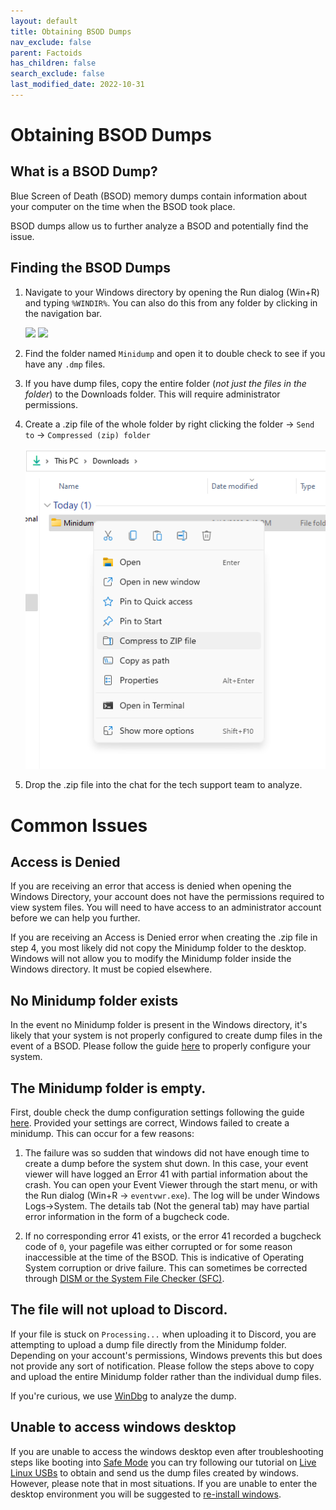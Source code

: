 ```yaml
---
layout: default
title: Obtaining BSOD Dumps
nav_exclude: false
parent: Factoids
has_children: false
search_exclude: false
last_modified_date: 2022-10-31
---
```


# Obtaining BSOD Dumps

## What is a BSOD Dump?

Blue Screen of Death (BSOD) memory dumps contain information about your computer on the time when the BSOD took place.

BSOD dumps allow us to further analyze a BSOD and potentially find the issue.

## Finding the BSOD Dumps

1. Navigate to your Windows directory by opening the Run dialog (Win+R) and typing `%WINDIR%`. You can also do this from any folder by clicking in the navigation bar.

    ![](https://user-images.githubusercontent.com/8887005/188329591-fb107638-78f9-4875-b09b-e9835b43407d.PNG)
    ![](https://user-images.githubusercontent.com/8887005/188329596-8b426f05-7225-4ccf-a4a0-8b8dfbbbc744.PNG)

2. Find the folder named `Minidump` and open it to double check to see if you have any `.dmp` files.

3. If you have dump files, copy the entire folder (*not just the files in the folder*) to the Downloads folder. This will require administrator permissions.

4. Create a .zip file of the whole folder by right clicking the folder -> `Send to` -> `Compressed (zip) folder`

    ![CompressDump.png](/assets/factoids/CompressDump.png)

5.  Drop the .zip file into the chat for the tech support team to analyze.

# Common Issues

## Access is Denied

If you are receiving an error that access is denied when opening the Windows Directory, your account does not have the permissions required to view system files. You will need to have access to an administrator account before we can help you further.

If you are receiving an Access is Denied error when creating the .zip file in step 4, you most likely did not copy the Minidump folder to the desktop. Windows will not allow you to modify the Minidump folder inside the Windows directory. It must be copied elsewhere.

## No Minidump folder exists

In the event no Minidump folder is present in the Windows directory, it's likely that your system is not properly configured to create dump files in the event of a BSOD. Please follow the guide [here](https://www.tenforums.com/tutorials/5560-configure-windows-10-create-minidump-bsod.html) to properly configure your system.

## The Minidump folder is empty.

First, double check the dump configuration settings following the guide [here](https://www.tenforums.com/tutorials/5560-configure-windows-10-create-minidump-bsod.html). Provided your settings are correct, Windows failed to create a minidump. This can occur for a few reasons:

1. The failure was so sudden that windows did not have enough time to create a dump before the system shut down. In this case, your event viewer will have logged an Error 41 with partial information about the crash. You can open your Event Viewer through the start menu, or with the Run dialog (Win+R -> `eventvwr.exe`). The log will be under Windows Logs->System. The details tab (Not the general tab) may have partial error information in the form of a bugcheck code.

2. If no corresponding error 41 exists, or the error 41 recorded a bugcheck code of `0`, your pagefile was either corrupted or for some reason inaccessible at the time of the BSOD. This is indicative of Operating System corruption or drive failure. This can sometimes be corrected through [DISM or the System File Checker (SFC)](/docs/guides/dism-sfc).

## The file will not upload to Discord.

If your file is stuck on `Processing...` when uploading it to Discord, you are attempting to upload a dump file directly from the Minidump folder. Depending on your account's permissions, Windows prevents this but does not provide any sort of notification. Please follow the steps above to copy and upload the entire Minidump folder rather than the individual dump files.

If you're curious, we use [WinDbg](https://docs.microsoft.com/en-us/windows-hardware/drivers/debugger/debugger-download-tools) to analyze the dump.

## Unable to access windows desktop

If you are unable to access the windows desktop even after troubleshooting steps like booting into [Safe Mode](https://support.microsoft.com/en-us/windows/start-your-pc-in-safe-mode-in-windows-92c27cff-db89-8644-1ce4-b3e5e56fe234) you can try following our tutorial on [Live Linux USBs](https://rtech.support/docs/live-sessions/linux-live-session.html) to obtain and send us the dump files created by windows. However, please note that in most situations. If you are unable to enter the desktop environment you will be suggested to [re-install windows](https://rtech.support/windows).